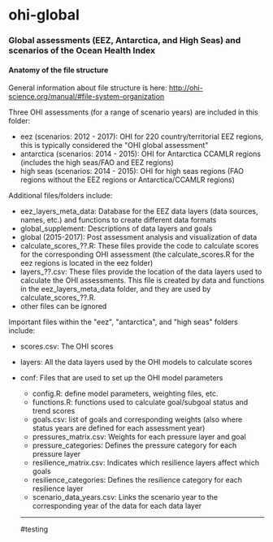 ohi-global
==========
  
### Global assessments (EEZ, Antarctica, and High Seas) and scenarios of the Ocean Health Index 

#### Anatomy of the file structure

General information about file structure is here: http://ohi-science.org/manual/#file-system-organization

Three OHI assessments (for a range of scenario years) are included in this folder:

* eez (scenarios: 2012 - 2017): OHI for 220 country/territorial EEZ regions, this is typically considered the "OHI global assessment"
* antarctica (scenarios: 2014 - 2015): OHI for Antarctica CCAMLR regions (includes the high seas/FAO and EEZ regions)
* high seas (scenarios: 2014 - 2015): OHI for high seas regions (FAO regions without the EEZ regions or Antarctica/CCAMLR regions)
 

Additional files/folders include:

* eez_layers_meta_data: Database for the EEZ data layers (data sources, names, etc.) and functions to create different data formats
* global_supplement: Descriptions of data layers and goals 
* global (2015-2017): Post assessment analysis and visualization of data
* calculate\_scores_??.R: These files provide the code to calculate scores for the corresponding OHI assessment (the calculate_scores.R for the eez regions is located in the eez folder)
* layers\_??.csv: These files provide the location of the data layers used to calculate the OHI assessments.  This file is created by data and functions in the eez_layers_meta_data folder, and they are used by calculate_scores_??.R.  
* other files can be ignored

Important files within the "eez", "antarctica", and "high seas" folders include:

* scores.csv: The OHI scores
* layers: All the data layers used by the OHI models to calculate scores
* conf: Files that are used to set up the OHI model parameters
    - config.R: define model parameters, weighting files, etc.
    - functions.R: functions used to calculate goal/subgoal status and trend scores
    - goals.csv: list of goals and corresponding weights (also where status years are defined for each assessment year)
    - pressures_matrix.csv: Weights for each pressure layer and goal
    - pressure_categories: Defines the pressure category for each pressure layer
    - resilience_matrix.csv: Indicates which resilience layers affect which goals
    - resilience_categories: Defines the resilience category for each resilience layer
    - scenario_data_years.csv: Links the scenario year to the corresponding year of the data for each data layer
    
  * **
   #testing